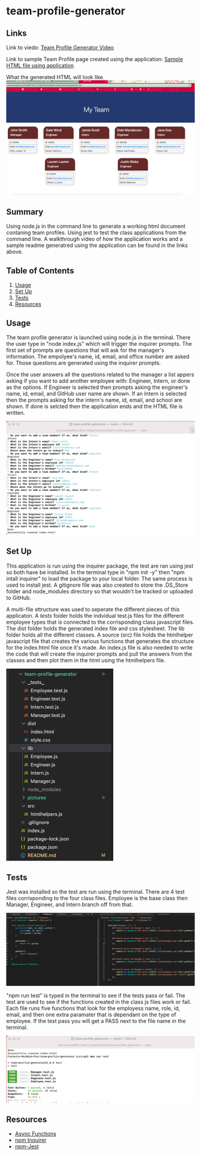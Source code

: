 # team-profile-generator

## Links
Link to viedo: [Team Profile Generator Video](https://drive.google.com/file/d/1HAFPCAg5VGkYCV6_47GeTcE4k6KYDusZ/view)

Link to sample Team Profile page created using the application: [Sample HTML file using application](https://drive.google.com/drive/u/0/folders/1qkthaH_gqMywal1tLxAeHHcpmrNr8vBQ)


What the generated HTML will look like. ![What the generated HTML will look like](pictures/html-looks-like.png)

## Summary
Using node.js in the command line to generate a working html document contaning team profiles. Using jest to test the class applications from the command line.  A walkthrough video of how the application works and a sample readme generatred using the application can be found in the links above. 

## Table of Contents
1. [Usage](#usage)
2. [Set Up](#set-up)
3. [Tests](#tests)
4. [Resources](#resources)

## Usage
The team profile generator is launched using node.js in the terminal. There the user type in "node index.js" which will trigger the inquirer prompts. The first set of prompts are questions that will ask for the manager's information. The empolyee's name, id, email, and office number are asked for. Those questions are generated using the inquirer prompts.

Once the user answers all the questions related to the manager a list appers asking if you want to add another employee with: Engineer, Intern, or done as the options. If Engineer is selected then prompts asking the engineer's name, id, email, and GitHub user name are shown. If an Intern is selected then the prompts asking for the intern's name, id, email, and school are shown. If done is selcted then the application ends and the HTML file is written.

![Command Line Prompts](pictures/command-line-prompts.png)

## Set Up
This application is run using the inquirer package, the test are ran using jest so both have be installed. In the terminal type in "npm init -y" then "npm intall inquirer" to load the package to your local folder. The same process is used to install jest. A gitignore file was also created to store the .DS_Store folder and node_modules directory so that wouldn't be tracked or uploaded to GitHub. 

A multi-file sttructure was used to seperate the different pieces of this applicaton. A _tests_ folder holds the indvidual test.js files for the different employee types that is connected to the corrisponding class javascript files. The dist folder holds the generated index file and css stylesheet. The lib folder holds all the different classes. A source (src) file holds the htmlhelper javascript file that creates the various functions that generates the structure for the index.html file once it's made.  An index.js file is also needed to write the code that will create the inquirer prompts and pull the answers from the classes and then plot them in the html using the htmlhelpers file. 

![File Structure](pictures/file-structure.png)

## Tests
Jest was installed so the test are run using the terminal. There are 4 test files corrisponding to the four class files.  Employee is the base class then Manager, Engineer, and Intern branch off from that. 

![Classes and their tests](pictures/class-and-tests.png)


"npm run test" is typed in the terminal to see if the tests pass or fail. The test are used to see if the functions created in the class js files work or fail. Each file runs five functions that look for the employess name, role, id, email, and then one extra paramater that is dependant on the type of employee. 
If the test pass you will get a PASS next to the file name in the terminal.


![All the tests pass](pictures/tests-pass.png)

## Resources
* [Async Functions](https://developer.mozilla.org/en-US/docs/Web/JavaScript/Reference/Statements/async_function)
* [npm Inquirer](https://www.npmjs.com/package/inquirer)
* [npm-Jest](https://jestjs.io/docs/getting-started) 